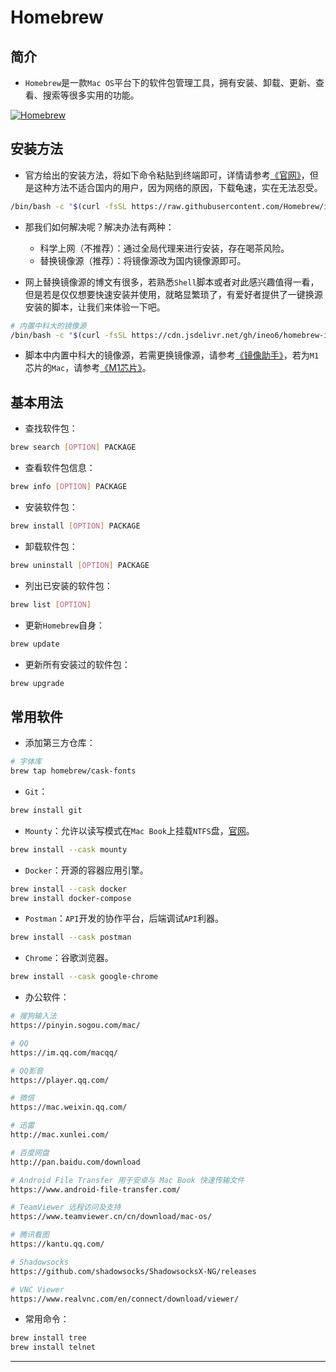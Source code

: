 # Homebrew

## 简介

+ `Homebrew`是一款`Mac OS`平台下的软件包管理工具，拥有安装、卸载、更新、查看、搜索等很多实用的功能。

[![Homebrew](https://z3.ax1x.com/2021/04/19/co1nvq.png)](https://imgtu.com/i/co1nvq)

## 安装方法

+ 官方给出的安装方法，将如下命令粘贴到终端即可，详情请参考[《官网》](https://brew.sh/index_zh-cn)，但是这种方法不适合国内的用户，因为网络的原因，下载龟速，实在无法忍受。

```bash
/bin/bash -c "$(curl -fsSL https://raw.githubusercontent.com/Homebrew/install/HEAD/install.sh)"
```

+ 那我们如何解决呢？解决办法有两种：
  + 科学上网（不推荐）：通过全局代理来进行安装，存在喝茶风险。
  + 替换镜像源（推荐）：将镜像源改为国内镜像源即可。

+ 网上替换镜像源的博文有很多，若熟悉`Shell`脚本或者对此感兴趣值得一看，但是若是仅仅想要快速安装并使用，就略显繁琐了，有爱好者提供了一键换源安装的脚本，让我们来体验一下吧。

```bash
# 内置中科大的镜像源
/bin/bash -c "$(curl -fsSL https://cdn.jsdelivr.net/gh/ineo6/homebrew-install/install.sh)"
```

+ 脚本中内置中科大的镜像源，若需更换镜像源，请参考[《镜像助手》](https://brew.idayer.com/guide/change-source)，若为`M1`芯片的`Mac`，请参考[《M1芯片》](https://brew.idayer.com/guide/m1/)。

## 基本用法

+ 查找软件包：

```bash
brew search [OPTION] PACKAGE
```

+ 查看软件包信息：

```bash
brew info [OPTION] PACKAGE
```

+ 安装软件包：

```bash
brew install [OPTION] PACKAGE
```

+ 卸载软件包：

```bash
brew uninstall [OPTION] PACKAGE
```

+ 列出已安装的软件包：

```bash
brew list [OPTION]
```

+ 更新`Homebrew`自身：

```bash
brew update
```

+ 更新所有安装过的软件包：

```bash
brew upgrade
```

## 常用软件

+ 添加第三方仓库：

```bash
# 字体库
brew tap homebrew/cask-fonts
```

+ `Git`：

```bash
brew install git
```

+ `Mounty`：允许以读写模式在`Mac Book`上挂载`NTFS`盘，[官网](https://mounty.app/)。

```bash
brew install --cask mounty
```

+ `Docker`：开源的容器应用引擎。

```bash
brew install --cask docker
brew install docker-compose
```

+ `Postman`：`API`开发的协作平台，后端调试`API`利器。

```bash
brew install --cask postman
```

+ `Chrome`：谷歌浏览器。

```bash
brew install --cask google-chrome
```

+ 办公软件：

```bash
# 搜狗输入法
https://pinyin.sogou.com/mac/

# QQ
https://im.qq.com/macqq/

# QQ影音
https://player.qq.com/

# 微信
https://mac.weixin.qq.com/

# 迅雷
http://mac.xunlei.com/

# 百度网盘
http://pan.baidu.com/download

# Android File Transfer 用于安卓与 Mac Book 快速传输文件
https://www.android-file-transfer.com/

# TeamViewer 远程访问及支持
https://www.teamviewer.cn/cn/download/mac-os/

# 腾讯看图
https://kantu.qq.com/

# Shadowsocks
https://github.com/shadowsocks/ShadowsocksX-NG/releases

# VNC Viewer
https://www.realvnc.com/en/connect/download/viewer/
```

+ 常用命令：

```bash
brew install tree
brew install telnet
```

***
